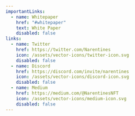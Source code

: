 ```yaml
---
importantLinks:
  - name: Whitepaper
    href: "#whitepaper"
    text: White Paper
    disabled: false
links:
  - name: Twitter
    href: https://twitter.com/Narentines
    icon: /assets/vector-icons/twitter-icon.svg
    disabled: false
  - name: Discord
    href: https://discord.com/invite/narentines
    icon: /assets/vector-icons/discord-icon.svg
    disabled: false
  - name: Medium
    href: https://medium.com/@NarentinesNFT
    icon: /assets/vector-icons/medium-icon.svg
    disabled: false
---
```

